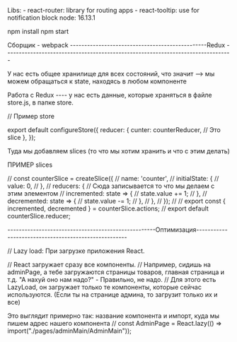 Libs: - react-router: library for routing apps - react-tooltip: use for notification block
node: 16.13.1

npm install
npm start

Сборщик - webpack ------------------------------------------------Redux --------------------------------------------------------------------------------

У нас есть общее хранилище для всех состояний, что значит --> мы можем обращаться к state, находясь в любом компоненте

Работа с Redux ---- у нас есть данные, которые храняться в файле store.js, в папке store.

// Пример store

export default configureStore({ reducer: { cunter: counterReducer, // Это slice }, });

Туда мы добавляем slices (то что мы хотим хранить и что с этим делать)

ПРИМЕР slices

// const counterSlice = createSlice({ // name: 'counter', // initialState: { // value: 0, // }, // reducers: { // Сюда записывается то что мы делаем с этим элементом // incremented: state => { // state.value += 1; // }, // decremented: state => { // state.value -= 1; // }, // }, // }); // // export const { incremented, decremented } = counterSlice.actions; // export default counterSlice.reducer;

----------------------------------------------------Оптимизация-----------------------------------------------------

// Lazy load: При загрузке приложения React.

// React загружает сразу все компоненты. // Например, сидишь на adminPage, а тебе загружаются страницы товаров, главная страница и т.д. "А нахуй оно нам надо?" - Правильно, не надо. // Для этого есть LazyLoad, он загружает только те компоненты, которые сейчас используются. (Если ты на странице админа, то загрузит только их и все)

Это выглядит примерно так: название компонента и импорт, куда мы пишем адрес нашего компонента 
// const AdminPage = React.lazy(() => import("./pages/adminMain/AdminMain"));